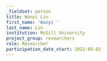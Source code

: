 ```yaml
---
_fieldset: person
title: Wanyi Lin
first_name: 'Wanyi '
last_name: Lin
institution: McGill University
project_group: researchers
role: Researcher
participation_date_start: 2022-05-02
---
```


